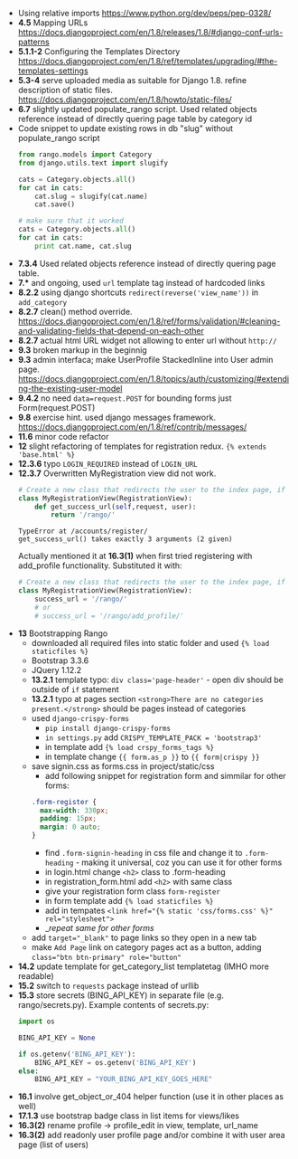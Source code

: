 * Using relative imports https://www.python.org/dev/peps/pep-0328/
* __4.5__  Mapping URLs https://docs.djangoproject.com/en/1.8/releases/1.8/#django-conf-urls-patterns
* __5.1.1-2__  Configuring the Templates Directory https://docs.djangoproject.com/en/1.8/ref/templates/upgrading/#the-templates-settings
* __5.3-4__ serve uploaded media as suitable for Django 1.8. refine description of static files. https://docs.djangoproject.com/en/1.8/howto/static-files/
* __6.7__ slightly updated populate_rango script. Used related objects reference instead of directly quering page table by category id
* Code snippet to update existing rows in db "slug" without populate_rango script
  ```python
  from rango.models import Category
  from django.utils.text import slugify

  cats = Category.objects.all()
  for cat in cats:
      cat.slug = slugify(cat.name)
      cat.save()

  # make sure that it worked
  cats = Category.objects.all()
  for cat in cats:
      print cat.name, cat.slug
  ```
* __7.3.4__ Used related objects reference instead of directly quering page table.
* __7.*__ and ongoing, used `url` template tag instead of hardcoded links
* __8.2.2__ using django shortcuts `redirect(reverse('view_name'))` in `add_category`
* __8.2.7__ clean() method override. https://docs.djangoproject.com/en/1.8/ref/forms/validation/#cleaning-and-validating-fields-that-depend-on-each-other
* __8.2.7__ actual html URL widget not allowing to enter url without `http://`
* __9.3__ broken markup in the beginnig
* __9.3__ admin interfaca; make UserProfile StackedInline into User admin page. https://docs.djangoproject.com/en/1.8/topics/auth/customizing/#extending-the-existing-user-model
* __9.4.2__ no need `data=request.POST` for bounding forms just Form(request.POST)
* __9.8__ exercise hint. used django messages framework. https://docs.djangoproject.com/en/1.8/ref/contrib/messages/
* __11.6__ minor code refactor
* __12__ slight refactoring of templates for registration redux. `{% extends 'base.html' %}`
* __12.3.6__ typo `LOGIN_REQUIRED` instead of `LOGIN_URL`
* __12.3.7__ Overwritten MyRegistration view did not work.
  ```python
  # Create a new class that redirects the user to the index page, if successful at logging
  class MyRegistrationView(RegistrationView):
      def get_success_url(self,request, user):
          return '/rango/'
  ```
  ```
  TypeError at /accounts/register/
  get_success_url() takes exactly 3 arguments (2 given)
  ```
  Actually mentioned it at __16.3(1)__ when first tried registering with add_profile functionality. Substituted it with:
  ```python
  # Create a new class that redirects the user to the index page, if successful at logging
  class MyRegistrationView(RegistrationView):
      success_url = '/rango/'
      # or
      # success_url = '/rango/add_profile/'
  ```
* __13__ Bootstrapping Rango
  * downloaded all required files into static folder and used `{% load staticfiles %}`
  * Bootstrap 3.3.6
  * JQuery 1.12.2
  * __13.2.1__ template typo: `div class='page-header'` - open div should be outside of `if` statement
  * __13.2.1__ typo at pages section  `<strong>There are no categories present.</strong>` should be pages instead of categories
  * used `django-crispy-forms`
    * `pip install django-crispy-forms`
    * `in settings.py` add `CRISPY_TEMPLATE_PACK = 'bootstrap3'`
    * in template add `{% load crspy_forms_tags %}`
    * in template change `{{ form.as_p }}` to `{{ form|crispy }}`
  * save signin.css as forms.css in project/static/css
    * add following snippet for registration form and simmilar for other forms:
    ```css
    .form-register {
      max-width: 330px;
      padding: 15px;
      margin: 0 auto;
    }
    ```
    * find `.form-signin-heading` in css file and change it to `.form-heading` - making it universal, coz you can use it for other forms
    * in login.html change `<h2>` class to .form-heading
    * in registration_form.html add `<h2>` with same class
    * give your registration form class `form-register`
    * in form template add `{% load staticfiles %}`
    * add in tempates `<link href="{% static 'css/forms.css' %}" rel="stylesheet">`
    * __repeat same for other forms_
  * add `target="_blank"` to page links so they open in a new tab
  * make `Add Page` link on category pages act as a button, adding `class="btn btn-primary" role="button"`
* __14.2__ update template for get_category_list templatetag (IMHO more readable)
* __15.2__ switch to `requests` package instead of urllib
* __15.3__ store secrets (BING_API_KEY) in separate file (e.g. rango/secrets.py). Example contents of secrets.py:
  ```python
  import os

  BING_API_KEY = None

  if os.getenv('BING_API_KEY'):
      BING_API_KEY = os.getenv('BING_API_KEY')
  else:
      BING_API_KEY = "YOUR_BING_API_KEY_GOES_HERE"
  ```
* __16.1__ involve get_object_or_404 helper function (use it in other places as well)
* __17.1.3__ use bootstrap badge class in list items for views/likes
* __16.3(2)__ rename profile -> profile_edit in view, template, url_name
* __16.3(2)__ add readonly user profile page and/or combine it with user area page (list of users)
